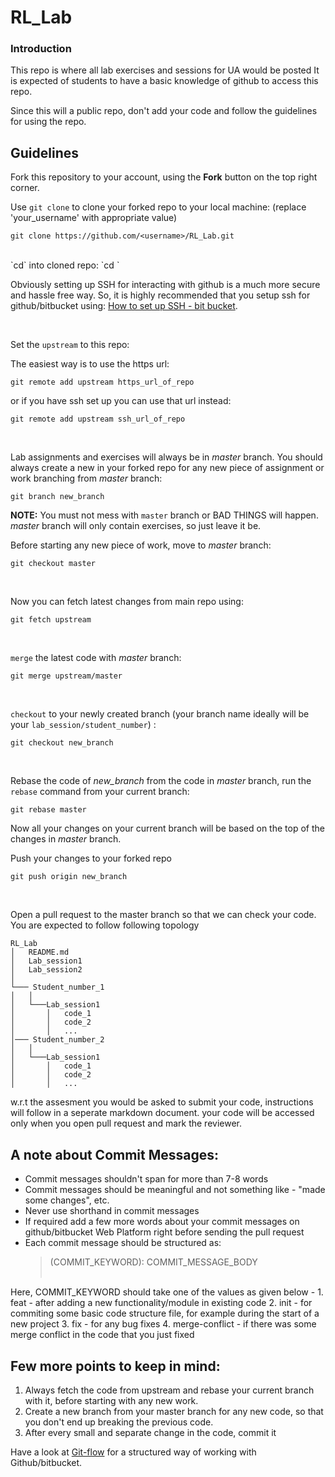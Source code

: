 # RL_Lab
### Introduction
This repo is where all lab exercises and sessions for UA would be posted
It is expected of students to have a basic knowledge of github to access this repo. 

Since this will a public repo, don't add your code and follow the guidelines for using the repo. 
## Guidelines

Fork this repository to your account, using the **Fork** button on the top right corner.

Use `git clone` to clone your forked repo to your local machine:
(replace 'your_username' with appropriate value)
```
git clone https://github.com/<username>/RL_Lab.git

```
<br>
`cd` into cloned repo:
`cd <folder_name>`


Obviously setting up SSH for interacting with github is a much more secure and hassle free way.
So, it is highly recommended that you setup ssh for github/bitbucket using: [How to set up SSH - bit bucket](https://confluence.atlassian.com/bitbucket/set-up-ssh-for-git-728138079.html/).

<br>

Set the `upstream` to this repo:

The easiest way is to use the https url:
```
git remote add upstream https_url_of_repo
```

or if you have ssh set up you can use that url instead:
```
git remote add upstream ssh_url_of_repo
```

<br>

Lab assignments and exercises will always be in *master* branch.
You should always create a new in your forked repo for any new piece of assignment or work branching from *master* branch:

```
git branch new_branch
```

**NOTE:** You must not mess with `master` branch or BAD THINGS will happen.
*master* branch will only contain exercises, so just leave it be.

Before starting any new piece of work, move to *master* branch:

```
git checkout master
```

<br>

Now you can fetch latest changes from main repo using:

```
git fetch upstream
```

<br>

`merge` the latest code with *master* branch:

```
git merge upstream/master
```

<br>

`checkout` to your newly created branch (your branch name ideally will be your `lab_session/student_number`) :

```
git checkout new_branch
```

<br>

Rebase the code of *new_branch* from the code in *master* branch, run the `rebase` command from your current branch:

```
git rebase master
```

Now all your changes on your current branch will be based on the top of the changes in *master* branch.

Push your changes to your forked repo
```
git push origin new_branch
```
<br>

Open a pull request to the master branch so that we can check your code. You are expected to follow following topology

```
RL_Lab
│   README.md
│   Lab_session1   
│   Lab_session2   
│
└─── Student_number_1
│   │   
│   └───Lab_session1
│       │   code_1
│       │   code_2
│       │   ...
│─── Student_number_2
│   │   
│   └───Lab_session1
│       │   code_1
│       │   code_2
│       │   ...
```

w.r.t the assesment you would be asked to submit your code, instructions will follow in a seperate markdown document.
your code will be accessed only when you open pull request and mark the reviewer.

## A note about Commit Messages:
* Commit messages shouldn't span for more than 7-8 words
* Commit messages should be meaningful and not something like - "made some changes", etc.
* Never use shorthand in commit messages
* If required add a few more words about your commit messages on github/bitbucket Web Platform right before sending the pull request
* Each commit message should be structured as:
    <blockquote>(COMMIT_KEYWORD): COMMIT_MESSAGE_BODY<br><br>
Here, COMMIT_KEYWORD should take one of the values as given below - 
    1. feat - after adding a new functionality/module in existing code
    2. init - for commiting some basic code structure file, for example during the start of a new project
    3. fix - for any bug fixes
    4. merge-conflict - if there was some merge conflict in the code that you just fixed</blockquote>

## Few more points to keep in mind:
1. Always fetch the code from upstream and rebase your current branch with it, before starting with any new work.
2. Create a new branch from your master branch for any new code, so that you don't end up breaking the previous code.
4. After every small and separate change in the code, commit it

Have a look at [Git-flow](http://nvie.com/posts/a-successful-git-branching-model/) for a structured way of working with Github/bitbucket.


